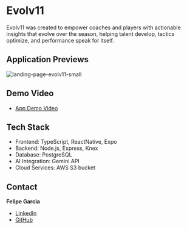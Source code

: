 # Evolv11
 Evolv11 was created to empower coaches and players with actionable insights that evolve over the season, helping talent develop, tactics optimize, and performance speak for itself.

## Application Previews
![landing-page-evolv11-small](https://github.com/user-attachments/assets/73663dc0-45c7-433c-aa5e-1fcbaef85db1) 
## Demo Video

- [App Demo Video](https://youtube.com/shorts/LHIprlK86v8)

## Tech Stack
- Frontend: TypeScript, ReactNative, Expo
- Backend: Node.js, Express, Knex
- Database: PostgreSQL
- AI Integration: Gemini API
- Cloud Services: AWS S3 bucket

## Contact

**Felipe Garcia**  
- [LinkedIn](https://www.linkedin.com/in/felipe-garcia-136448316/)  
- [GitHub](https://github.com/jfelipe75)

